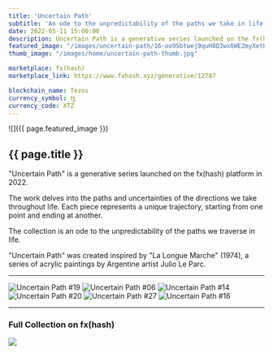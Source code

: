```yaml
---
title: 'Uncertain Path'
subtitle: 'An ode to the unpredictability of the paths we take in life'
date: 2022-05-11 15:00:00
description: Uncertain Path is a generative series launched on the fx(hash) platform in 2022. 
featured_image: "/images/uncertain-path/16-oo9Sbtwej9quH8Q3wx6WE2myXetHc6Yk113NenABdjyQ1VWJLEh_1_1.png"
thumb_image: "/images/home/uncertain-path-thumb.jpg"

marketplace: fx(hash)
marketplace_link: https://www.fxhash.xyz/generative/12787

blockchain_name: Tezos
currency_symbol: ꜩ
currency_code: XTZ
---
```


![]({{ page.featured_image }})

## {{ page.title }}

"Uncertain Path" is a generative series launched on the fx(hash) platform in 2022. 

The work delves into the paths and uncertainties of the directions we take throughout life. Each piece represents a unique trajectory, starting from one point and ending at another. 

The collection is an ode to the unpredictability of the paths we traverse in life. 

"Uncertain Path" was created inspired by "La Longue Marche" (1974), a series of acrylic paintings by Argentine artist Julio Le Parc.

---

<div class="gallery" data-columns="3">
	<img src="/images/uncertain-path/19-ooDweR8NFV7HVS9ARqVjH46cTV2u3DNSm1NdnrDK3yGYwDHkUpW_1_1.png" title="Uncertain Path #19">
	<img src="/images/uncertain-path/06-ooDSiCSqmZhkbdcvm3AH9xc21r5YAwEA1HuHKmTsHkWLutmJmgW_1_1.png" title="Uncertain Path #06">
	<img src="/images/uncertain-path/14-oohwAmWF6zzthfyjd19tTwvPcxybwKkRUFkYrSBVpPMhHi6ScLE_1_1.png" title="Uncertain Path #14">
	<img src="/images/uncertain-path/20-ookYcYDtJorDxtbofL1ZGQ6Y6LQqa6R9sx7fsL4gTN7UchDb7EM_1_1.png" title="Uncertain Path #20">
	<img src="/images/uncertain-path/27-oneHNAyV3T41Q9M6QCN9UVhJM1aZqAwM9wYawchqfPUvszTi194_1_1.png" title="Uncertain Path #27">
	<img src="/images/uncertain-path/16-oo9Sbtwej9quH8Q3wx6WE2myXetHc6Yk113NenABdjyQ1VWJLEh_1_1.png" title="Uncertain Path #16">
</div>

---

### Full Collection on fx(hash)

<img src="/images/uncertain-path/fxhash-c2p-uncertain-path.png">

